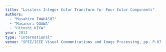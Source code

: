 ```yaml
---
title: "Lossless Integer Color Transform for Four Color Components"
authors:
  - "Masahiro IWAHASHI"
  - "Masanori OGAWA"
  - "Hitoshi KIYA"
year: 2011
type: "international"
venue: "SPIE/IEEE Visual Communications and Image Processing, pp. P-07.1, Tainan, Taiwan, R.O.C., 2011-11-07."
---
```

